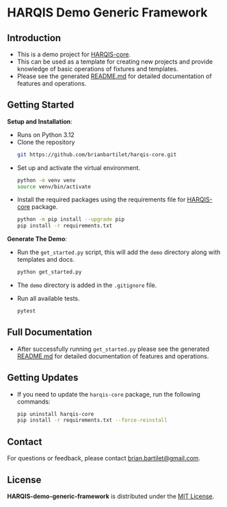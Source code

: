 # HARQIS Demo Generic Framework

## Introduction

- This is a demo project for [HARQIS-core](https://github.com/brianbartilet/harqis-core). 
- This can be used as a template for creating new projects and provide knowledge of basic operations of fixtures and templates.
- Please see the generated [README.md](demo/README.md) for detailed documentation of features and operations.

## Getting Started
**Setup and Installation**:
   - Runs on Python 3.12
   - Clone the repository
      ```sh
      git https://github.com/brianbartilet/harqis-core.git
      ```
   - Set up and activate the virtual environment.
      ```sh
      python -m venv venv
      source venv/bin/activate
      ```
   - Install the required packages using the requirements file for [HARQIS-core](https://github.com/brianbartilet/harqis-core) package.
      ```sh
      python -m pip install --upgrade pip
      pip install -r requirements.txt
      ```

**Generate The Demo**:     
- Run the `get_started.py` script, this will add the `demo` directory along with templates and docs.
     ```sh
     python get_started.py
     ```
- The `demo` directory is added in the `.gitignore` file.

- Run all available tests.
     ```sh
     pytest
     ```
## Full Documentation
- After successfully running `get_started.py` please see the generated [README.md](demo/README.md) for detailed documentation of features and operations.

## Getting Updates

- If you need to update the `harqis-core` package, run the following commands:
   ```bash
   pip uninstall harqis-core
   pip install -r requirements.txt --force-reinstall
   ```
## Contact

For questions or feedback, please contact [brian.bartilet@gmail.com](mailto:brian.bartilet@gmail.com).

## License

**HARQIS-demo-generic-framework** is distributed under the [MIT License](LICENSE).
